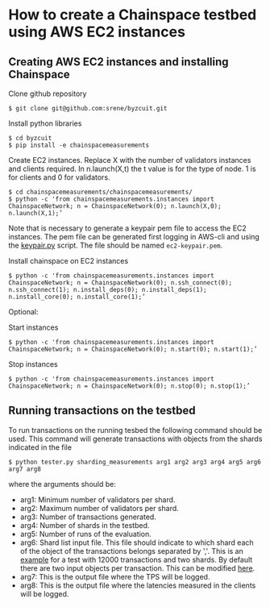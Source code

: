 
# How to create a Chainspace testbed using AWS EC2 instances

## Creating AWS EC2 instances and installing Chainspace 

Clone github repository
```shell
$ git clone git@github.com:srene/byzcuit.git
```

Install python libraries
```shell
$ cd byzcuit
$ pip install -e chainspacemeasurements
```

Create EC2 instances. Replace X with the number of validators instances and clients required. In n.launch(X,t) the t value is for the type of node. 1 is for clients and 0 for validators.
```shell
$ cd chainspacemeasurements/chainspacemeasurements/
$ python -c 'from chainspacemeasurements.instances import ChainspaceNetwork; n = ChainspaceNetwork(0); n.launch(X,0); n.launch(X,1);’  
```
Note that is necessary to generate a keypair pem file to access the EC2 instances. The pem file can be generated first logging in AWS-cli and using the [keypair.py](https://github.com/srene/byzcuit/blob/master/chainspacemeasurements/chainspacemeasurements/keypair.py) script. The file should be named `ec2-keypair.pem`.


Install chainspace on EC2 instances
```shell
$ python -c 'from chainspacemeasurements.instances import ChainspaceNetwork; n = ChainspaceNetwork(0); n.ssh_connect(0); n.ssh_connect(1); n.install_deps(0); n.install_deps(1); n.install_core(0); n.install_core(1);’
```

Optional:

Start instances
```shell
$ python -c 'from chainspacemeasurements.instances import ChainspaceNetwork; n = ChainspaceNetwork(0); n.start(0); n.start(1);’
```

Stop instances
```shell
$ python -c 'from chainspacemeasurements.instances import ChainspaceNetwork; n = ChainspaceNetwork(0); n.stop(0); n.stop(1);’
```

## Running transactions on the testbed

To run transactions on the running tesbed the following command should be used. This command will generate transactions with objects from the shards indicated in the file 

```shell
$ python tester.py sharding_measurements arg1 arg2 arg3 arg4 arg5 arg6 arg7 arg8 
```
where the arguments should be:

* arg1: Minimum number of validators per shard.
* arg2: Maximum number of validators per shard.
* arg3: Number of transactions generated.
* arg4: Number of shards in the testbed.
* arg5: Number of runs of the evaluation.
* arg6: Shard list input file. This file should indicate to which shard each of the object of the transactions belongs separated by ','. This is an [example](https://github.com/srene/byzcuit/blob/master/chainspacemeasurements/chainspacemeasurements/shards.txt) for a test with 12000 transactions and two shards. By default there are two input objects per transaction. This can be modified [here](https://github.com/srene/byzcuit/blob/79dc906b79c4b371b342760d6dc6a9ee540fc673/chainspacemeasurements/chainspacemeasurements/tester.py#L330).
* arg7: This is the output file where the TPS will be logged.
* arg8: This is the output file where the latencies measured in the clients will be logged.
